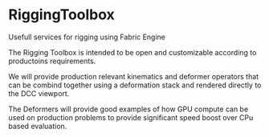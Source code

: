 RiggingToolbox
==============

Usefull services for rigging using Fabric Engine


The Rigging Toolbox is intended to be open and customizable according to productoins requirements. 

We will provide production relevant kinematics and deformer operators that can be combind together using a deformation stack and rendered directly to the DCC viewport.

The Deformers will provide good examples of how GPU compute can be used on production problems to provide significant speed boost over CPu based evaluation.



